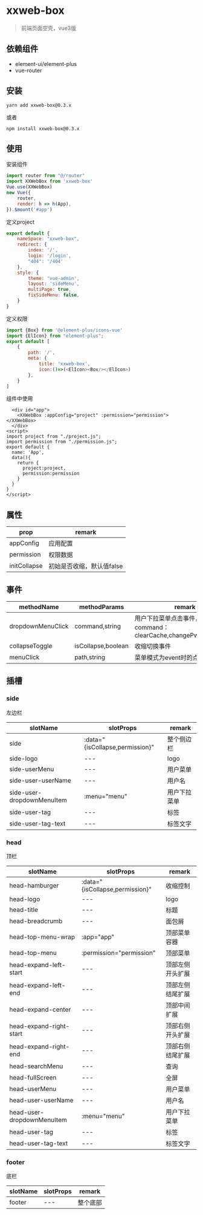 # xxweb-box
> 前端页面空壳，vue3版

## 依赖组件
* element-ui/element-plus
* vue-router

## 安装

```shell
yarn add xxweb-box@0.3.x
```
或者
```shell
npm install xxweb-box@0.3.x
```

## 使用
安装组件
```js
import router from "@/router"
import XXWebBox from 'xxweb-box'
Vue.use(XXWebBox)
new Vue({
    router,
    render: h => h(App),
}).$mount('#app')
```
定义project
```js
export default {
    nameSpace: "xxweb-box",
    redirect: {
        index: '/',
        login: '/login',
        "404": '/404'
    },
    style: {
        theme: 'vue-admin',
        layout: 'sideMenu',
        multiPage: true,
        fixSideMenu: false,
    }
}
```
定义权限
```js
import {Box} from '@element-plus/icons-vue'
import {ElIcon} from "element-plus";
export default [
    {
        path: '/',
        meta: { 
            title: 'xxweb-box',
            icon:()=>(<ElIcon><Box/></ElIcon>)
        },
    }
]
```
组件中使用
```vue
  <div id="app">
    <XXWebBox :appConfig="project" :permission="permission"></XXWebBox>
  </div>
<script>
import project from "./project.js";
import permission from "./permission.js";
export default {
  name: 'App',
  data(){
    return {
      project:project,
      permission:permission
    }
  }
}
</script>
```

## 属性

|prop|remark|
|---|---|
|appConfig|应用配置|
|permission|权限数据|
|initCollapse|初始是否收缩，默认值false|

## 事件
|methodName|methodParams|remark|
|---|---|---|
|dropdownMenuClick|command,string|用户下拉菜单点击事件，默认command：clearCache,changePwd,exitSystem|
|collapseToggle|isCollapse,boolean|收缩切换事件|
|menuClick|path,string|菜单模式为event时的点击事件|


## 插槽

### side
左边栏

|slotName|slotProps|remark|
|---|---|---|
|side|:data="{isCollapse,permission}"|整个侧边栏|
|side-logo|---|logo|
|side-userMenu|---|用户菜单|
|side-user-userName|---|用户名|
|side-user-dropdownMenuItem|:menu="menu"|用户下拉菜单|
|side-user-tag|---|标签|
|side-user-tag-text|---|标签文字|


### head
顶栏

|slotName|slotProps| remark   |
|---|---|----------|
|head-hamburger|:data="{isCollapse,permission}"| 收缩控制     |
|head-logo|---| logo     |
|head-title|---| 标题       |
|head-breadcrumb|---| 面包屑      |
|head-top-menu-wrap|:app="app"| 顶部菜单容器   |
|head-top-menu|:permission="permission"| 顶部菜单     |
|head-expand-left-start|---| 顶部左侧开头扩展 |
|head-expand-left-end|---| 顶部左侧结尾扩展 |
|head-expand-center|---| 顶部中间扩展   |
|head-expand-right-start|---| 顶部右侧开头扩展 |
|head-expand-right-end|---| 顶部右侧结尾扩展 |
|head-searchMenu|---| 查询       |
|head-fullScreen|---| 全屏       |
|head-userMenu|---| 用户菜单     |
|head-user-userName|---| 用户名      |
|head-user-dropdownMenuItem|:menu="menu"| 用户下拉菜单   |
|head-user-tag|---| 标签       |
|head-user-tag-text|---| 标签文字     |

### footer
底栏

|slotName|slotProps|remark|
|---|---|---|
|footer|---|整个底部|